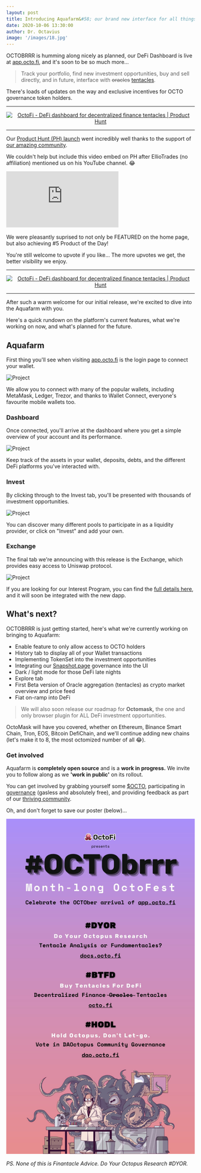 ```yaml
---
layout: post
title: Introducing Aquafarm&#58; our brand new interface for all things OCTO
date: 2020-10-06 13:30:00
author: Dr. Octavius
image: '/images/18.jpg'
---
```


OCTOBRRR is humming along nicely as planned, our DeFi Dashboard is live at [app.octo.fi](https://app.octo.fi), and it's soon to be so much more...

> Track your portfolio, find new investment opportunities, buy and sell directly, and in future, interface with <s>oracles</s> [tentacles](https://docs.octo.fi/docs/tentacles/).

There's loads of updates on the way and exclusive incentives for OCTO governance token holders.

---

<center><a href="https://www.producthunt.com/posts/octofi?utm_source=badge-featured&utm_medium=badge&utm_souce=badge-octofi" target="_blank"><img src="https://api.producthunt.com/widgets/embed-image/v1/featured.svg?post_id=269073&theme=light" alt="OctoFi - DeFi dashboard for decentralized finance tentacles | Product Hunt" style="width: 250px; height: 54px;" width="250" height="54" /></a></center>

---

Our [Product Hunt (PH) launch](https://www.producthunt.com/posts/octofi) went incredibly well thanks to the support of [our amazing community](https://t.me/OctoFiCommunity). 

We couldn't help but include this video embed on PH after EllioTrades (no affiliation) mentioned us on his YouTube channel. 😂

<p><iframe src="https://www.youtube-nocookie.com/embed/qWCng2WlJlQ?controls=0&amp;start=1737" frameborder="0" allowfullscreen></iframe></p>

We were pleasantly suprised to not only be FEATURED on the home page, but also achieving \#5 Product of the Day! 

You're still welcome to upvote if you like... The more upvotes we get, the better visibility we enjoy.

---

<center><a href="https://www.producthunt.com/posts/octofi?utm_source=badge-top-post-badge&utm_medium=badge&utm_souce=badge-octofi" target="_blank"><img src="https://api.producthunt.com/widgets/embed-image/v1/top-post-badge.svg?post_id=269073&theme=light&period=daily" alt="OctoFi - DeFi dashboard for decentralized finance tentacles | Product Hunt" style="width: 250px; height: 54px;" width="250" height="54" /></a></center>

---

After such a warm welcome for our initial release, we're excited to dive into the Aquafarm with you. 

Here's a quick rundown on the platform's current features, what we're working on now, and what's planned for the future. 

## Aquafarm

First thing you'll see when visiting [app.octo.fi](https://app.octo.fi) is the login page to connect your wallet. 


<div class="gallery-box">
  <div class="gallery">
    <img src="/images/app-mobile.png" alt="Project">
  </div>
</div>

We allow you to connect with many of the popular wallets, including MetaMask, Ledger, Trezor, and thanks to Wallet Connect, everyone's favourite mobile wallets too.

### Dashboard

Once connected, you'll arrive at the dashboard where you get a simple overview of your account and its performance. 

<div class="gallery-box">
  <div class="gallery">
    <img src="/images/dashboard.png" alt="Project">
  </div>
</div>

Keep track of the assets in your wallet, deposits, debts, and the different DeFi platforms you've interacted with.

### Invest

By clicking through to the Invest tab, you'll be presented with thousands of investment opportunities.

<div class="gallery-box">
  <div class="gallery">
    <img src="/images/invest-add.png" alt="Project">
  </div>
</div>


You can discover many different pools to participate in as a liquidity provider, or click on "Invest" and add your own.

### Exchange

The final tab we're announcing with this release is the Exchange, which provides easy access to Uniswap protocol.

<div class="gallery-box">
  <div class="gallery">
    <img src="/images/exchange.pngg" alt="Project">
  </div>
</div>

If you are looking for our Interest Program, you can find the [full details here](https://docs.octo.fi/docs/aquafarm/interest-program/), and it will soon be integrated with the new dapp.

## What's next?

OCTOBRRR is just getting started, here's what we're currently working on bringing to Aquafarm:

- Enable feature to only allow access to OCTO holders
- History tab to display all of your Wallet transactions
- Implementing TokenSet into the investment opportunities 
- Integrating our [Snapshot.page](https://snapshot.page) governance into the UI
- Dark / light mode for those DeFi late nights
- Explore tab
- First Beta version of Oracle aggregation (tentacles) as crypto market overview and price feed
- Fiat on-ramp into DeFi 

> We will also soon release our roadmap for **Octomask,** the one and only browser plugin for ALL DeFi investment opportunities.
 
OctoMask will have you covered, whether on Ethereum, Binance Smart Chain, Tron, EOS, Bitcoin DefiChain, and we'll continue adding new chains (let's make it to 8, the most octomized number of all 😂).

### Get involved

Aquafarm is **completely open source** and is a **work in progress.** We invite you to follow along as we **'work in public'** on its rollout.

You can get involved by grabbing yourself some [$OCTO](https://uniswap.octo.fi), participating in [governance](https://dao.octo.fi) (gasless and absolutely free), and providing feedback as part of our [thriving community](https://t.me/OctoFiCommunity).

Oh, and don't forget to save our poster (below)...

![](/images/octobrrr.jpg) 

*PS. None of this is Finantacle Advice. Do Your Octopus Research \#DYOR.*
